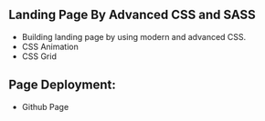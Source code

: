 ## Landing Page By Advanced CSS and SASS
- Building landing page by using modern and advanced CSS.
- CSS Animation
- CSS Grid

## Page Deployment:
- Github Page 
